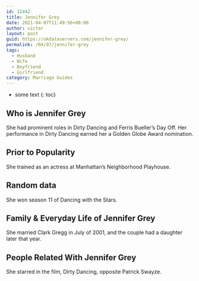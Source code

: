 ```yaml
---
id: 12442
title: Jennifer Grey
date: 2021-04-07T11:49:56+00:00
author: victor
layout: post
guid: https://ukdataservers.com/jennifer-grey/
permalink: /04/07/jennifer-grey
tags:
  - Husband
  - Wife
  - Boyfriend
  - Girlfriend
category: Marriage Guides
---
```


* some text
{: toc}

## Who is Jennifer Grey



She had prominent roles in Dirty Dancing and Ferris Bueller&#8217;s Day Off. Her performance in Dirty Dancing earned her a Golden Globe Award nomination.

                                
## Prior to Popularity



She trained as an actress at Manhattan&#8217;s Neighborhood Playhouse.

                                
## Random data



She won season 11 of Dancing with the Stars.

                                
## Family & Everyday Life of Jennifer Grey



She married Clark Gregg in July of 2001, and the couple had a daughter later that year.

                                
## People Related With Jennifer Grey



She starred in the film, Dirty Dancing, opposite Patrick Swayze.

                
              
            
          
          
          